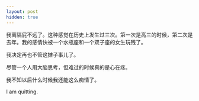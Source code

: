 ```yaml
---
layout: post
hidden: true
---
```

我离隔屁不远了。这种感觉在历史上发生过三次。第一次是高三的时候，第二次是去年。我的感情快被一个水瓶座和一个双子座的女生玩残了。

我决定再也不管这摊子事儿了。

尽管一个人用大脑思考，但难过的时候真的是心在疼。

我不知以后什么时候我还能这么痴情了。

I am quitting.